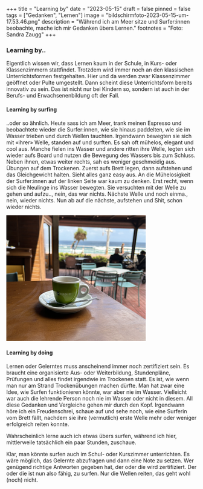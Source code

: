 +++
title = "Learning by"
date = "2023-05-15"
draft = false
pinned = false
tags = ["Gedanken", "Lernen"]
image = "bildschirmfoto-2023-05-15-um-17.53.46.png"
description = "Während ich am Meer sitze und Surfer:innen beobachte, mache ich mir Gedanken übers Lernen."
footnotes = "Foto: Sandra Zaugg"
+++
### Learning by..

Eigentlich wissen wir, dass Lernen kaum in der Schule, in Kurs- oder Klassenzimmern stattfindet. Trotzdem wird immer noch an den klassischen Unterrichtsformen festgehalten. Hier und da werden zwar Klassenzimmer geöffnet oder Pulte umgestellt. Dann scheint diese Unterrichtsform bereits innovativ zu sein. Das ist nicht nur bei Kindern so, sondern ist auch in der Berufs- und Erwachsenenbildung oft der Fall. 

#### Learning by surfing

..oder so ähnlich. Heute sass ich am Meer, trank meinen Espresso und beobachtete wieder die Surfer:innen, wie sie hinaus paddelten, wie sie im Wasser trieben und durch Wellen tauchten. Irgendwann bewegten sie sich mit «ihrer» Welle, standen auf und surften. Es sah oft mühelos, elegant und cool aus. Manche fielen ins Wasser und andere ritten ihre Welle, legten sich wieder aufs Board und nutzen die Bewegung des Wassers bis zum Schluss. Neben ihnen, etwas weiter rechts, sah es weniger geschmeidig aus. Übungen auf dem Trockenen. Zuerst aufs Brett legen, dann aufstehen und das Gleichgewicht halten. Sieht alles ganz easy aus. An die Mühelosigkeit der Surfer:innen auf der linken Seite war kaum zu denken. Erst recht, wenn sich die Neulinge ins Wasser bewegten. Sie versuchten mit der Welle zu gehen und aufzu.., nein, das war nichts. Nächste Welle und noch einma., nein, wieder nichts. Nun ab auf die nächste, aufstehen und Shit, schon wieder nichts. 

![](bildschirmfoto-2023-05-15-um-17.53.46.png)

#### Learning by doing

Lernen oder Gelerntes muss anscheinend immer noch zertifiziert sein. Es braucht eine organisierte Aus- oder Weiterbildung, Stundenpläne, Prüfungen und alles findet irgendwie im Trockenen statt. Es ist, wie wenn man nur am Strand Trockenübungen machen dürfte. Man hat zwar eine Idee, wie Surfen funktionieren könnte, war aber nie im Wasser. Vielleicht war auch die lehrende Person noch nie im Wasser oder nicht in diesem. All diese Gedanken und Vergleiche gehen mir durch den Kopf. Irgendwann höre ich ein Freudenschrei, schaue auf und sehe noch, wie eine Surferin vom Brett fällt, nachdem sie ihre (vermutlich) erste Welle mehr oder weniger erfolgreich reiten konnte. 

Wahrscheinlich lerne auch ich etwas übers surfen, während ich hier, mittlerweile tatsächlich ein paar Stunden, zuschaue. 

Klar, man könnte surfen auch im Schul- oder Kurszimmer unterrichten. Es wäre möglich, das Gelernte abzufragen und dann eine Note zu setzen. Wer genügend richtige Antworten gegeben hat, der oder die wird zertifiziert. Der oder die ist nun also fähig, zu surfen. Nur die Wellen reiten, das geht wohl (noch) nicht.